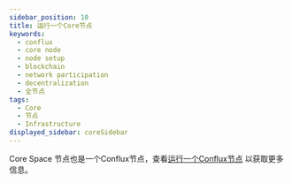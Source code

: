 ```yaml
---
sidebar_position: 10
title: 运行一个Core节点
keywords:
  - conflux
  - core node
  - node setup
  - blockchain
  - network participation
  - decentralization
  - 全节点
tags:
  - Core
  - 节点
  - Infrastructure
displayed_sidebar: coreSidebar
---
```


Core Space 节点也是一个Conflux节点，查看[运行一个Conflux节点](../../general/run-a-node/Overview.md) 以获取更多信息。

